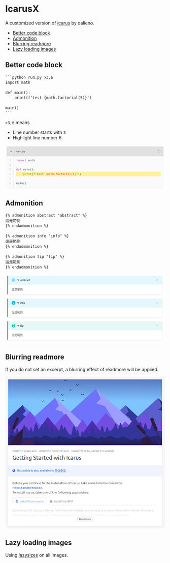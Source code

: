 # IcarusX

A customized version of [icarus](https://github.com/ppoffice/hexo-theme-icarus) by oalieno.

- [Better code block](#better-code-block)
- [Admonition](#admonition)
- [Blurring readmore](#blurring-readmore)
- [Lazy loading images](#lazy-loading-images)

## Better code block

~~~
```python run.py >3,6
import math

def main():
    print(f'test {math.factorial(5)}')

main()
```
~~~

`>3,6` means
* Line number starts with `3`
* Highlight line number 6

![](/screenshots/codeblock.png)

## Admonition

```
{% admonition abstract "abstract" %}
這是範例
{% endadmonition %}

{% admonition info "info" %}
這是範例
{% endadmonition %}

{% admonition tip "tip" %}
這是範例
{% endadmonition %}
```

![](/screenshots/admonition.png)

## Blurring readmore

If you do not set an excerpt, a blurring effect of readmore will be applied.

![](/screenshots/readmore.png)

## Lazy loading images

Using [lazysizes](https://github.com/aFarkas/lazysizes) on all images.
